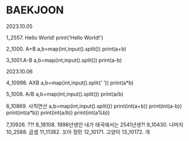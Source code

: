 # BAEKJOON

2023.10.05

1_2557. Hello World!
print('Hello World!')

2_1000. A+B
a,b=map(int,input().split())
print(a+b)

3_1001.A-B
a,b=map(int,input().split())
print(a-b)

2023.10.06

4_10998. AXB
a,b=map(int,input().split(' '))
print(a*b)

5_1008. A/B
a,b=map(int,input().split())
print(a/b)

6_10869. 사칙연산
a,b=map(int,input().split())
print(int(a+b))
print(int(a-b))
print(int(a*b))
print(int(a/b))
print(int(a%b))

7_10926. ??!
8_18108. 1998년생인 내가 태국에서는 2541년생?!
9_10430. 나머지
10_2588. 곱셈
11_11382. 꼬마 정민
12_10171. 고양이
13_10172. 개

